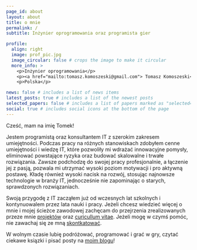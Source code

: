 ```yaml
---
page_id: about
layout: about
title: o mnie
permalink: /
subtitle: Inżynier oprogramowania oraz programista gier

profile:
  align: right
  image: prof_pic.jpg
  image_circular: false # crops the image to make it circular
  more_info: >
    <p>Inżynier oprogramowania</p>
    <p><a href="mailto:tomasz.komoszeski@gmail.com"> Tomasz Komoszeski</a>,</p>
    <p>Polska</p>

news: false # includes a list of news items
latest_posts: true # includes a list of the newest posts
selected_papers: false # includes a list of papers marked as "selected={true}"
social: true # includes social icons at the bottom of the page
---
```


Cześć, mam na imię Tomek!

Jestem programistą oraz konsultantem IT z szerokim zakresem umiejętności. Podczas pracy na różnych stanowiskach zdobyłem cenne umiejętności i wiedzę IT, które pozwoliły mi wdrażać innowacyjne pomysły, eliminować powstające ryzyka oraz budować skalowalne i trwałe rozwiązania. Zawsze podchodzę do swojej pracy profesjonalnie, a łączenie jej z pasją, pozwala mi utrzymać wysoki poziom motywacji i pro aktywną postawę. Kładę również wysoki nacisk na rozwój, stosując najnowsze technologie w branży IT, jednocześnie nie zapominając o starych, sprawdzonych rozwiązaniach.

Swoją przygodę z IT zacząłem już od wczesnych lat szkolnych i kontynuowalem przez lata nauki i pracy. Jeżeli chcesz wiedzieć więcej o mnie i mojej ścieżce zawodowej zachęcam do przejrzenia zrealizowanych przeze mnie [projektów](/pl/projects) oraz [curicullum vitae](/pl/cv). Jeżeli mogę w czymś pomóc, nie zawachaj się ze mną [skontkatować](mailto:tomasz.komoszeski@gmail.com).

W wolnym czasie lubię podróżować, programować i grać w gry, czytać ciekawe ksiązki i pisać posty na [moim blogu](/pl/blog)!
